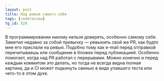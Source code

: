 ```yaml
---
layout: post
title: Код ревью самого себя
tags: [codereview]
tg_id: 520
---
```

В программировании никому нельзя доверять, особенно самому себе. Заметил недавно за собой привычку — ревьюить свой же PR, как будто мне его прислали на ревью. Подобно тому как e-mail перед отправкой перечитываешь или сообщение в бложек перед публикацией. Особенно помогает, когда над PR работал с перерывами. 
Можно конечно и перед каждым коммитом это делать, но тогда не всегда видна полная картина, да и CI может подкинуть свинью в виде упавшего теста или чего-то в этом духе.

